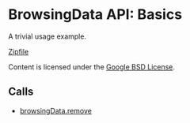 
BrowsingData API: Basics
=======

A trivial usage example.

[Zipfile](http://developer.chrome.com/extensions/examples/api/browsingData/basic.zip)

Content is licensed under the [Google BSD License](https://developers.google.com/open-source/licenses/bsd).

Calls
-----

* [browsingData.remove](https://developer.chrome.com/extensions/browsingData#method-remove)